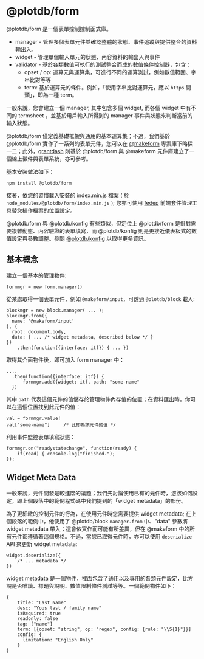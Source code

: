# @plotdb/form

@plotdb/form 是一個表單控制控制函式庫。

 - manager - 管理多個表單元件並確認整體的狀態、事件追蹤與提供整合的資料輸出入。
 - widget - 管理單個輸入單元的狀態、內容資料的輸出入與事件
 - validator - 基於各類數值可執行的測試整合而成的數值條件控制器，包含：
   - opset / op:  運算元與運算集，可進行不同的運算測試，例如數值範圍、字串比對等等
   - term: 基於運算元的條件。例如，「使用字串比對運算元，應以 `https` 開頭」，即為一種 term。

一般來說，您會建立一個 manager, 其中包含多個 widget, 而各個 widget 中有不同的 termsheet ，並基於用戶輸入所得到的 manager 事件與狀態來判斷當前的輸入狀態。

@plotdb/form 僅定義基礎框架與通用的基本運算集；不過，我們基於 @plotdb/form 實作了一系列的表單元件，您可以在 [@makeform](https://github.com/makeform) 專案庫下略探一二；此外，[grantdash](https://grantdash.io) 則基於 @plotdb/form 與 @makeform 元件庫建立了一個線上徵件與表單系統，亦可參考。

基本安裝做法如下：

    npm install @plotdb/form

接著，依您的習慣載入安裝的 index.min.js 檔案 ( 於 `node_modules/@plotdb/form/index.min.js` ); 您亦可使用 [fedep](https://github.com/plotdb/fedep) 前端套件管理工具替您操作檔案的位置設定。

@plotdb/form 與 @plotdb/konfig 有些類似，但定位上 @plotdb/form 是針對需要複雜動態、內容驗證的表單填寫，而 @plotdb/konfig 則是更接近儀表板式的數值設定與參數調整。參閱 [@plotdb/konfig](https://github.com/plotdb/konfig) 以取得更多資訊。


## 基本概念

建立一個基本的管理物件:

    formmgr = new form.manager()

從某處取得一個表單元件，例如 `@makeform/input`，可透過 `@plotdb/block` 載入:

    blockmgr = new block.manager( ... );
    blockmgr.from({
      name: '@makeform/input'
    }, {
      root: document.body,
      data: { ... /* widget metadata, described below */ }
    })
        .then(function({interface: itf}) { ... })
      
取得其介面物件後，即可加入 form manager 中：

    ....
      .then(function({interface: itf}) { 
          formmgr.add({widget: itf, path: "some-name"
      })

其中 `path` 代表這個元件的值儲存於管理物件內存值的位置；在資料匯出時，你可以在這個位置找到此元件的值：

    val = formmgr.value!
    val["some-name"]     /* 此即為該元件的值 */


利用事件監控表單填寫狀態：

    formmgr.on("readystatechange", function(ready) {
        if(read) { console.log("finished.");
    });


## Widget Meta Data

一般來說，元件開發是較進階的議題；我們先討論使用已有的元件時，您該如何設定，即上個段落中的範例程式碼中我們提到的「widget metadata」的部份。

為了更細緻的控制元件的行為，在使用元件時您需要提供 widget metadata; 在上個段落的範例中，他使用了 @plotdb/block `manager.from` 中、"data" 參數將 widget metadata 帶入；這會依實作而可能有所差異，但在 @makeform 中的所有元件都遵循著這個規格。不過，當您已取得元件時，亦可以使用 `deserialize` API 來更新 widget metadata:

    widget.deserialize({
        /* ... metadata */
    })
  
widget metadata 是一個物件，裡面包含了通用以及專用的各類元件設定，比方說是否唯讀、標題與說明、數值限制條件測試等等。一個範例物件如下：

    {
        title: "Last Name"
        desc: "Yous last / family name"
        isRequired: true
        readonly: false
        tag: ["name"]
        term: [{opset: "string", op: "regex", config: {rule: "\\S{1}"}}]
        config: {
          limitation: "English Only"
        }
    }


